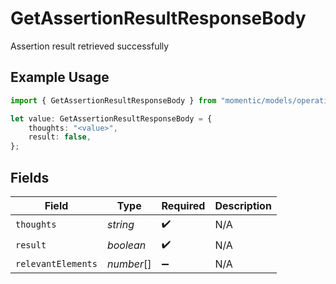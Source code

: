 # GetAssertionResultResponseBody

Assertion result retrieved successfully

## Example Usage

```typescript
import { GetAssertionResultResponseBody } from "momentic/models/operations";

let value: GetAssertionResultResponseBody = {
    thoughts: "<value>",
    result: false,
};
```

## Fields

| Field              | Type               | Required           | Description        |
| ------------------ | ------------------ | ------------------ | ------------------ |
| `thoughts`         | *string*           | :heavy_check_mark: | N/A                |
| `result`           | *boolean*          | :heavy_check_mark: | N/A                |
| `relevantElements` | *number*[]         | :heavy_minus_sign: | N/A                |